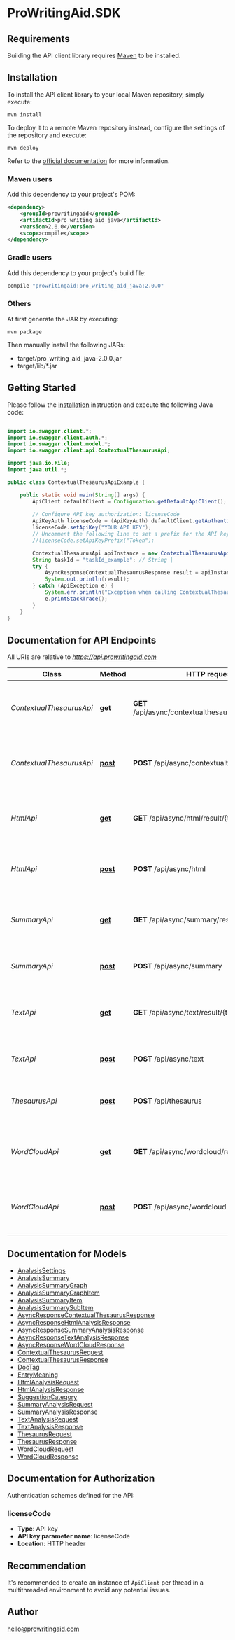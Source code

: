 # ProWritingAid.SDK

## Requirements

Building the API client library requires [Maven](https://maven.apache.org/) to be installed.

## Installation

To install the API client library to your local Maven repository, simply execute:

```shell
mvn install
```

To deploy it to a remote Maven repository instead, configure the settings of the repository and execute:

```shell
mvn deploy
```

Refer to the [official documentation](https://maven.apache.org/plugins/maven-deploy-plugin/usage.html) for more information.

### Maven users

Add this dependency to your project's POM:

```xml
<dependency>
    <groupId>prowritingaid</groupId>
    <artifactId>pro_writing_aid_java</artifactId>
    <version>2.0.0</version>
    <scope>compile</scope>
</dependency>
```

### Gradle users

Add this dependency to your project's build file:

```groovy
compile "prowritingaid:pro_writing_aid_java:2.0.0"
```

### Others

At first generate the JAR by executing:

    mvn package

Then manually install the following JARs:

* target/pro_writing_aid_java-2.0.0.jar
* target/lib/*.jar

## Getting Started

Please follow the [installation](#installation) instruction and execute the following Java code:

```java

import io.swagger.client.*;
import io.swagger.client.auth.*;
import io.swagger.client.model.*;
import io.swagger.client.api.ContextualThesaurusApi;

import java.io.File;
import java.util.*;

public class ContextualThesaurusApiExample {

    public static void main(String[] args) {
        ApiClient defaultClient = Configuration.getDefaultApiClient();
        
        // Configure API key authorization: licenseCode
        ApiKeyAuth licenseCode = (ApiKeyAuth) defaultClient.getAuthentication("licenseCode");
        licenseCode.setApiKey("YOUR API KEY");
        // Uncomment the following line to set a prefix for the API key, e.g. "Token" (defaults to null)
        //licenseCode.setApiKeyPrefix("Token");

        ContextualThesaurusApi apiInstance = new ContextualThesaurusApi();
        String taskId = "taskId_example"; // String | 
        try {
            AsyncResponseContextualThesaurusResponse result = apiInstance.get(taskId);
            System.out.println(result);
        } catch (ApiException e) {
            System.err.println("Exception when calling ContextualThesaurusApi#get");
            e.printStackTrace();
        }
    }
}

```

## Documentation for API Endpoints

All URIs are relative to *https://api.prowritingaid.com*

Class | Method | HTTP request | Description
------------ | ------------- | ------------- | -------------
*ContextualThesaurusApi* | [**get**](docs/ContextualThesaurusApi.md#get) | **GET** /api/async/contextualthesaurus/result/{taskId} | Tries to get the result of a request using the task id of the request
*ContextualThesaurusApi* | [**post**](docs/ContextualThesaurusApi.md#post) | **POST** /api/async/contextualthesaurus | Analyses text and returns contextual thesaurus entries
*HtmlApi* | [**get**](docs/HtmlApi.md#get) | **GET** /api/async/html/result/{taskId} | Tries to get the result of a request using the task id of the request
*HtmlApi* | [**post**](docs/HtmlApi.md#post) | **POST** /api/async/html | Analyses HTML and adds suggestion tags to it
*SummaryApi* | [**get**](docs/SummaryApi.md#get) | **GET** /api/async/summary/result/{taskId} | Tries to get the result of a request using the task id of the request
*SummaryApi* | [**post**](docs/SummaryApi.md#post) | **POST** /api/async/summary | Gets the summary analysis of a document
*TextApi* | [**get**](docs/TextApi.md#get) | **GET** /api/async/text/result/{taskId} | Tries to get the result of a request using the task id of the request
*TextApi* | [**post**](docs/TextApi.md#post) | **POST** /api/async/text | Analyses text and returns tags for it
*ThesaurusApi* | [**post**](docs/ThesaurusApi.md#post) | **POST** /api/thesaurus | Returns the thesaurus entries for a specific word
*WordCloudApi* | [**get**](docs/WordCloudApi.md#get) | **GET** /api/async/wordcloud/result/{taskId} | Tries to get the result of a request using the task id of the request
*WordCloudApi* | [**post**](docs/WordCloudApi.md#post) | **POST** /api/async/wordcloud | Analyses text and returns a word cloud (as an image)


## Documentation for Models

 - [AnalysisSettings](docs/AnalysisSettings.md)
 - [AnalysisSummary](docs/AnalysisSummary.md)
 - [AnalysisSummaryGraph](docs/AnalysisSummaryGraph.md)
 - [AnalysisSummaryGraphItem](docs/AnalysisSummaryGraphItem.md)
 - [AnalysisSummaryItem](docs/AnalysisSummaryItem.md)
 - [AnalysisSummarySubItem](docs/AnalysisSummarySubItem.md)
 - [AsyncResponseContextualThesaurusResponse](docs/AsyncResponseContextualThesaurusResponse.md)
 - [AsyncResponseHtmlAnalysisResponse](docs/AsyncResponseHtmlAnalysisResponse.md)
 - [AsyncResponseSummaryAnalysisResponse](docs/AsyncResponseSummaryAnalysisResponse.md)
 - [AsyncResponseTextAnalysisResponse](docs/AsyncResponseTextAnalysisResponse.md)
 - [AsyncResponseWordCloudResponse](docs/AsyncResponseWordCloudResponse.md)
 - [ContextualThesaurusRequest](docs/ContextualThesaurusRequest.md)
 - [ContextualThesaurusResponse](docs/ContextualThesaurusResponse.md)
 - [DocTag](docs/DocTag.md)
 - [EntryMeaning](docs/EntryMeaning.md)
 - [HtmlAnalysisRequest](docs/HtmlAnalysisRequest.md)
 - [HtmlAnalysisResponse](docs/HtmlAnalysisResponse.md)
 - [SuggestionCategory](docs/SuggestionCategory.md)
 - [SummaryAnalysisRequest](docs/SummaryAnalysisRequest.md)
 - [SummaryAnalysisResponse](docs/SummaryAnalysisResponse.md)
 - [TextAnalysisRequest](docs/TextAnalysisRequest.md)
 - [TextAnalysisResponse](docs/TextAnalysisResponse.md)
 - [ThesaurusRequest](docs/ThesaurusRequest.md)
 - [ThesaurusResponse](docs/ThesaurusResponse.md)
 - [WordCloudRequest](docs/WordCloudRequest.md)
 - [WordCloudResponse](docs/WordCloudResponse.md)


## Documentation for Authorization

Authentication schemes defined for the API:
### licenseCode

- **Type**: API key
- **API key parameter name**: licenseCode
- **Location**: HTTP header


## Recommendation

It's recommended to create an instance of `ApiClient` per thread in a multithreaded environment to avoid any potential issues.

## Author

hello@prowritingaid.com

